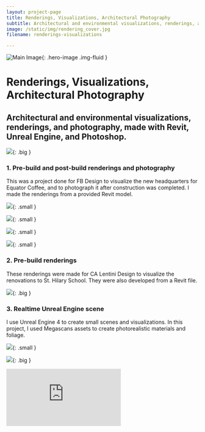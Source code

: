 ```yaml
---
layout: project-page
title: Renderings, Visualizations, Architectural Photography
subtitle: Architectural and environmental visualizations, renderings, and photography, made with Revit, Unreal Engine, and Photoshop. 
image: /static/img/rendering_cover.jpg
filename: renderings-visualizations

---
```

![Main Image](/static/img/rendering_cover.jpg){: .hero-image .img-fluid }
# Renderings, Visualizations, Architectural Photography
## Architectural and environmental visualizations, renderings, and photography, made with Revit, Unreal Engine, and Photoshop. 

![](/static/img/rend_4.jpg){: .big }

### 1. Pre-build and post-build renderings and photography
This was a project done for FB Design to visualize the new headquarters for Equator Coffee, and to photograph it after construction was completed. I made the renderings from a provided Revit model. 

![](/static/img/rend_2.jpg){: .small }

![](/static/img/rend_1.jpg){: .small }

![](/static/img/rend_3.jpg){: .small }

![](/static/img/rend_6.jpg){: .small }

### 2. Pre-build renderings
These renderings were made for CA Lentini Design to visualize the renovations to St. Hilary School. They were also developed from a Revit file. 

![](/static/img/rend_5.jpg){: .big }

### 3. Realtime Unreal Engine scene
I use Unreal Engine 4 to create small scenes and visualizations. In this project, I used Megascans assets to create photorealistic materials and foliage. 

![](/static/img/rend_9.jpg){: .small }

![](/static/img/rend_8.jpg){: .big }

<iframe src="https://www.youtube-nocookie.com/embed/0yiPprc8u84" frameborder="0" allow="accelerometer; autoplay; encrypted-media; gyroscope; picture-in-picture" allowfullscreen></iframe>